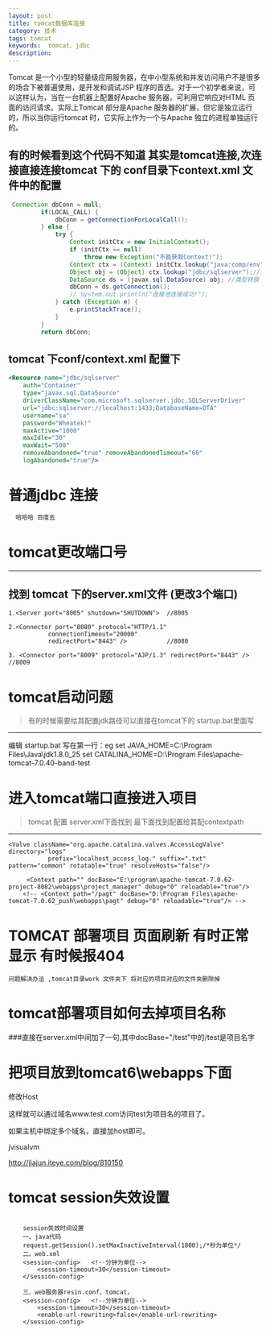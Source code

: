 ```yaml
---
layout: post
title: tomcat数据库连接
category: 技术
tags: tomcat
keywords:  tomcat、jdbc
description: 
---
```



Tomcat 是一个小型的轻量级应用服务器，在中小型系统和并发访问用户不是很多的场合下被普遍使用，是开发和调试JSP 程序的首选。对于一个初学者来说，可以这样认为，当在一台机器上配置好Apache 服务器，可利用它响应对HTML 页面的访问请求。实际上Tomcat 部分是Apache 服务器的扩展，但它是独立运行的，所以当你运行tomcat 时，它实际上作为一个与Apache 独立的进程单独运行的。







## 有的时候看到这个代码不知道 其实是tomcat连接,次连接直接连接tomcat 下的   conf目录下context.xml 文件中的配置

```java
 Connection dbConn = null;
		 if(LOCAL_CALL) {
			 dbConn = getConnectionForLocalCall();
		 } else {
			 try {
				 Context initCtx = new InitialContext();
				 if (initCtx == null)
					 throw new Exception("不能获取Context!");
				 Context ctx = (Context) initCtx.lookup("java:comp/env");
				 Object obj = (Object) ctx.lookup("jdbc/sqlserver");//获取连接池对象
				 DataSource ds = (javax.sql.DataSource) obj; //类型转换
				 dbConn = ds.getConnection();
				 // System.out.println("连接池连接成功!");
			 } catch (Exception e) {
				 e.printStackTrace();
			 }
		 }
		 return dbConn;
```

## tomcat 下conf/context.xml 配置下
```xml 
<Resource name="jdbc/sqlserver" 
	auth="Container" 
	type="javax.sql.DataSource" 
	driverClassName="com.microsoft.sqlserver.jdbc.SQLServerDriver" 
	url="jdbc:sqlserver://localhost:1433;DatabaseName=OTA" 
	username="sa" 
	password="Wheatek!"
	maxActive="1000" 
	maxIdle="30" 
	maxWait="500"
	removeAbandoned="true" removeAbandonedTimeout="60" 
	logAbandoned="true"/>
```


# 普通jdbc 连接

```JAVA
  哈哈哈 百度去

```


# tomcat更改端口号 

-------
## 找到 tomcat 下的server.xml文件 (更改3个端口)
	1.<Server port="8005" shutdown="SHUTDOWN">	//8005

	2.<Connector port="8080" protocol="HTTP/1.1"
	           connectionTimeout="20000"
	           redirectPort="8443" /> 			//8080
	           
	3. <Connector port="8009" protocol="AJP/1.3" redirectPort="8443" /> //8009 


# tomcat启动问题
> 有的时候需要给其配置jdk路径可以直接在tomcat下的 	startup.bat里面写


-------
编辑 startup.bat
写在第一行：eg
set JAVA_HOME=C:\Program Files\Java\jdk1.8.0_25 
set CATALINA_HOME=D:\Program Files\apache-tomcat-7.0.40-band-test
​    


# 进入tomcat端口直接进入项目   
> tomcat 配置  server.xml下面找到   最下面找到配置给其配contextpath

----------
	<Valve className="org.apache.catalina.valves.AccessLogValve" directory="logs"  
	           prefix="localhost_access_log." suffix=".txt" pattern="common" rotatable="true" resolveHosts="false"/>
		 
		 <Context path="" docBase="E:\program\apache-tomcat-7.0.62-project-8082\webapps\project_manager" debug="0" reloadable="true"/>	
		<!-- <Context path="/pagt" docBase="D:\Program Files\apache-tomcat-7.0.62_push\webapps\pagt" debug="0" reloadable="true"/> -->

# TOMCAT 部署项目 页面刷新 有时正常显示 有时候报404 
	问题解决办法 ,tomcat目录work 文件夹下 将对应的项目对应的文件夹删除掉

# tomcat部署项目如何去掉项目名称

###直接在server.xml中<Host></Host>间加了一句<Context path="" docBase="/fts" debug="0" reloadable="true"/>,其中docBase="/test"中的/test是项目名字



# 把项目放到tomcat6\webapps下面

修改Host

<Host name="www.test.com"  debug="0" appBase="webapps" unpackWARs="true" autoDeploy="true" xmlValidation="false" xmlNamespaceAware="false"> 

<Context path="/" docBase="/test"  debug="0" reloadable="true"></Context> 

</Host> 

这样就可以通过域名www.test.com访问test为项目名的项目了。

如果主机中绑定多个域名，直接加host即可。


jvisualvm

http://jiajun.iteye.com/blog/810150


# tomcat session失效设置
```

	session失效时间设置  
	一、java代码  
	request.getSession().setMaxInactiveInterval(1800);/*秒为单位*/    
	二、web.xml  
	<session-config>   <!--分钟为单位-->  
	    <session-timeout>30</session-timeout>  
	</session-config>  
	  
	三、web服务器resin.conf，tomcat，  
	<session-config>   <!--分钟为单位-->  
	    <session-timeout>30</session-timeout>  
	    <enable-url-rewriting>false</enable-url-rewriting>  
	</session-config>  
```